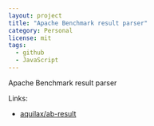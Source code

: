 ```yaml
---
layout: project
title: "Apache Benchmark result parser"
category: Personal
license: mit
tags:
  - github
  - JavaScript
---
```


Apache Benchmark result parser

Links:

* [aquilax/ab-result](https://github.com/aquilax/ab-result)
